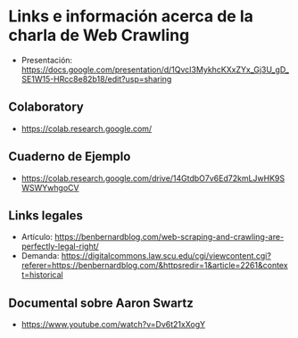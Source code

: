 # Links e información acerca de la charla de Web Crawling

- Presentación: https://docs.google.com/presentation/d/1QvcI3MykhcKXxZYx_Gj3U_gD_SE1W15-HRcc8e82b18/edit?usp=sharing

## Colaboratory

- https://colab.research.google.com/

## Cuaderno de Ejemplo

- https://colab.research.google.com/drive/14GtdbO7v6Ed72kmLJwHK9SWSWYwhgoCV 

## Links legales

- Artículo: https://benbernardblog.com/web-scraping-and-crawling-are-perfectly-legal-right/ 
- Demanda: https://digitalcommons.law.scu.edu/cgi/viewcontent.cgi?referer=https://benbernardblog.com/&httpsredir=1&article=2261&context=historical 

## Documental sobre Aaron Swartz

- https://www.youtube.com/watch?v=Dv6t21xXogY 
